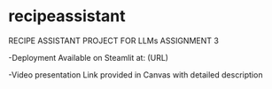 # recipeassistant
RECIPE ASSISTANT PROJECT FOR LLMs ASSIGNMENT 3

-Deployment Available on Steamlit at: (URL)

-Video presentation Link provided in Canvas with detailed description
